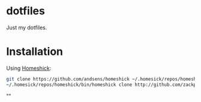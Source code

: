 dotfiles
========
Just my dotfiles.

Installation
============

Using [Homeshick](https://github.com/andsens/homeshick):

```bash
git clone https://github.com/andsens/homeshick ~/.homesick/repos/homeshick
~/.homesick/repos/homeshick/bin/homeshick clone http://github.com/zackp30/dotfiles
```

<img src="http://p.apertron.net/piwik.php?idsite=2amp;rec=1" style="border:0" alt="" />""
